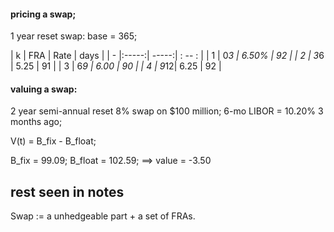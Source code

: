 #### pricing a swap;
1 year reset swap: base = 365;

| k | FRA | Rate  |  days | 
| - |:-----:| -----:| : -- : |
| 1 | 0*3 | 6.50% |  92 |
| 2 | 3*6 |  5.25 | 91 |
| 3 | 6*9 |  6.00 | 90 |
| 4 | 9*12| 6.25 | 92 |


#### valuing a swap:
2 year semi-annual reset 8% swap on $100 million; 6-mo LIBOR = 10.20% 3 months ago;
 
V(t) = B_fix - B_float; 

B_fix = 99.09; B_float = 102.59; ==> value = -3.50

## rest seen in notes

Swap := a unhedgeable part + a set of FRAs.
